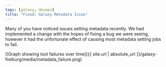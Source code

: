 ```yaml
---
tags: [galaxy, devops]
title: "Fixed: Galaxy Metadata Issue"
---
```


Many of you have noticed issues setting metadata recently. We had implemented a
change with the hopes of fixing a bug we were seeing, however it had the
unfortunate effect of causing most metadata setting jobs to fail.

![Graph showing tool failures over time]({{ site.url | absolute_url }}/galaxy-freiburg/media/metadata_failure.png)
